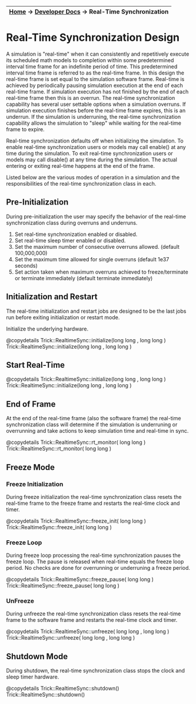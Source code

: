 | [Home](/trick) → [Developer Docs](Developer-Docs-Home) → Real-Time Synchronization |
|------------------------------------------------------------------|

# Real-Time Synchronization Design

A simulation is "real-time" when it can consistently and repetitively execute
its scheduled math models to completion within some predetermined interval
time frame for an indefinite period of time. This predetermined interval
time frame is referred to as the real-time frame.  In this design the real-time
frame is set equal to the simulation software frame.  Real-time is achieved
by periodically pausing simulation execution at the end of each real-time
frame.  If simulation execution has not finished by the end of each real-time
frame then this is an overrun.  The real-time synchronization capability has
several user settable options when a simulation overruns.  If simulation
execution finishes before the real-time frame expires, this is an underrun.  If
the simulation is underruning, the real-time synchronization capability allows
the simulation to "sleep" while waiting for the real-time frame to expire.

Real-time synchronization defaults off when initializing the simulation.
To enable real-time synchronization users or models may call enable() at any
time during the simulation.  To exit real-time synchronization users or
models may call disable() at any time during the simulation. The actual
entering or exiting real-time happens at the end of the frame.

Listed below are the various modes of operation in a simulation and the
responsibilities of the real-time synchronization class in each.

## Pre-Initialization

During pre-initialization the user may specify the behavior of the real-time
synchronization class during overruns and underruns.

1. Set real-time synchronization enabled or disabled.
1. Set real-time sleep timer enabled or disabled.
1. Set the maximum number of consecutive overruns allowed. (default 100,000,000)
1. Set the maximum time allowed for single overruns (default 1e37 seconds)
1. Set action taken when maximum overruns achieved to freeze/terminate or
  terminate immediately (default terminate immediately)

## Initialization and Restart

The real-time initialization and restart jobs are designed to be the last
jobs run before exiting initialization or restart mode.

Initialize the underlying hardware.

@copydetails Trick::RealtimeSync::initialize(long long , long long )
Trick::RealtimeSync::initialize(long long , long long )

## Start Real-Time

@copydetails Trick::RealtimeSync::initialize(long long , long long )
Trick::RealtimeSync::initialize(long long , long long )

## End of Frame

At the end of the real-time frame (also the software frame) the
real-time synchronization class will determine if the simulation is
underruning or overrunning and take actions to keep simulation time
and real-time in sync.

@copydetails Trick::RealtimeSync::rt_monitor( long long )
Trick::RealtimeSync::rt_monitor( long long )

## Freeze Mode

### Freeze Initialization

During freeze initialization the real-time synchronization class resets the real-time
frame to the freeze frame and restarts the real-time clock and timer.

@copydetails Trick::RealtimeSync::freeze_init( long long )
Trick::RealtimeSync::freeze_init( long long )

### Freeze Loop

During freeze loop processing the real-time synchronization pauses the freeze loop.
The pause is released when real-time equals the freeze loop period.  No checks are
done for overrunning or underruning a freeze period.

@copydetails Trick::RealtimeSync::freeze_pause( long long )
Trick::RealtimeSync::freeze_pause( long long )

### UnFreeze

During unfreeze the real-time synchronization class resets the real-time
frame to the software frame and restarts the real-time clock and timer.

@copydetails Trick::RealtimeSync::unfreeze( long long , long long )
Trick::RealtimeSync::unfreeze( long long , long long )

## Shutdown Mode

During shutdown, the real-time synchronization class stops the clock and sleep
timer hardware.

@copydetails Trick::RealtimeSync::shutdown()
Trick::RealtimeSync::shutdown()

